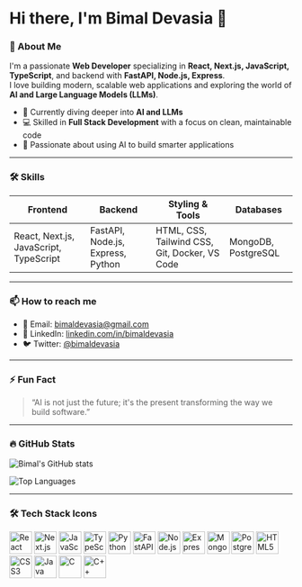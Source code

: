 

# Hi there, I'm Bimal Devasia 👋

### 🚀 About Me
I'm a passionate **Web Developer** specializing in **React, Next.js, JavaScript, TypeScript**, and backend with **FastAPI, Node.js, Express**.  
I love building modern, scalable web applications and exploring the world of **AI and Large Language Models (LLMs)**.

- 🌱 Currently diving deeper into **AI and LLMs**  
- 💻 Skilled in **Full Stack Development** with a focus on clean, maintainable code  
- 🎯 Passionate about using AI to build smarter applications  

---

### 🛠️ Skills

| Frontend               | Backend                | Styling & Tools       | Databases              |
|------------------------|------------------------|------------------------|------------------------|
| React, Next.js, JavaScript, TypeScript | FastAPI, Node.js, Express, Python | HTML, CSS, Tailwind CSS, Git, Docker, VS Code | MongoDB, PostgreSQL |

---

### 📫 How to reach me

- 📧 Email: bimaldevasia@gmail.com  
- 🔗 LinkedIn: [linkedin.com/in/bimaldevasia](https://www.linkedin.com/in/bimal-devasia-57838a279/)  
- 🐦 Twitter: [@bimaldevasia](https://twitter.com/bimaldevasia)  

---

### ⚡ Fun Fact

> “AI is not just the future; it's the present transforming the way we build software.”

---

### 🔥 GitHub Stats

![Bimal's GitHub stats](https://github-readme-stats.vercel.app/api?username=bimaldevasia&show_icons=true&theme=radical)

![Top Languages](https://github-readme-stats.vercel.app/api/top-langs/?username=bimaldevasia&layout=compact&theme=radical)

---

### 🛠️ Tech Stack Icons

<p>
  <img src="https://cdn.jsdelivr.net/gh/devicons/devicon/icons/react/react-original.svg" alt="React" width="40" height="40"/>
  <img src="https://cdn.jsdelivr.net/gh/devicons/devicon/icons/nextjs/nextjs-original.svg" alt="Next.js" width="40" height="40"/>
  <img src="https://cdn.jsdelivr.net/gh/devicons/devicon/icons/javascript/javascript-original.svg" alt="JavaScript" width="40" height="40"/>
  <img src="https://cdn.jsdelivr.net/gh/devicons/devicon/icons/typescript/typescript-original.svg" alt="TypeScript" width="40" height="40"/>
  <img src="https://cdn.jsdelivr.net/gh/devicons/devicon/icons/python/python-original.svg" alt="Python" width="40" height="40"/>
  <img src="https://cdn.jsdelivr.net/gh/devicons/devicon/icons/fastapi/fastapi-original.svg" alt="FastAPI" width="40" height="40"/>
  <img src="https://cdn.jsdelivr.net/gh/devicons/devicon/icons/nodejs/nodejs-original.svg" alt="Node.js" width="40" height="40"/>
  <img src="https://cdn.jsdelivr.net/gh/devicons/devicon/icons/express/express-original.svg" alt="Express" width="40" height="40"/>
  <img src="https://cdn.jsdelivr.net/gh/devicons/devicon/icons/mongodb/mongodb-original.svg" alt="MongoDB" width="40" height="40"/>
  <img src="https://cdn.jsdelivr.net/gh/devicons/devicon/icons/postgresql/postgresql-original.svg" alt="PostgreSQL" width="40" height="40"/>
  <img src="https://cdn.jsdelivr.net/gh/devicons/devicon/icons/html5/html5-original.svg" alt="HTML5" width="40" height="40"/>
  <img src="https://cdn.jsdelivr.net/gh/devicons/devicon/icons/css3/css3-original.svg" alt="CSS3" width="40" height="40"/>
  <img src="https://cdn.jsdelivr.net/gh/devicons/devicon/icons/java/java-original.svg" alt="Java" width="40" height="40"/>
  <img src="https://cdn.jsdelivr.net/gh/devicons/devicon/icons/c/c-original.svg" alt="C" width="40" height="40"/>
  <img src="https://cdn.jsdelivr.net/gh/devicons/devicon/icons/cplusplus/cplusplus-original.svg" alt="C++" width="40" height="40"/>
</p>

